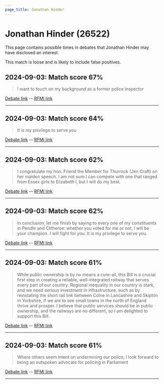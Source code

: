 ```yaml
---
page_title: Jonathan Hinder
---
```


# Jonathan Hinder  (26522)

This page contains possible times in debates that Jonathan Hinder may have disclosed an interest.

This match is loose and is likely to include false positives. 



## 2024-09-03: Match score 67%

>I want to touch on my background as a former police inspector

[Debate link](https://www.theyworkforyou.com/debates/?id=2024-09-03c.242.2)  --  [RFMI link](https://www.theyworkforyou.com/mp/26522/register)


---



## 2024-09-03: Match score 64%

>It is my privilege to serve you

[Debate link](https://www.theyworkforyou.com/debates/?id=2024-09-03c.242.2)  --  [RFMI link](https://www.theyworkforyou.com/mp/26522/register)


---



## 2024-09-03: Match score 62%

>I congratulate my hon. Friend the Member for Thurrock (Jen Craft) on her maiden speech. I am not sure I can compete with one that ranged from Essex girls to Elizabeth I, but I will do my best.

[Debate link](https://www.theyworkforyou.com/debates/?id=2024-09-03c.242.2)  --  [RFMI link](https://www.theyworkforyou.com/mp/26522/register)


---



## 2024-09-03: Match score 62%

>In conclusion, let me finish by saying to every one of my constituents in Pendle and Clitheroe: whether you voted for me or not, I will be your champion. I will fight for you. It is my privilege to serve you.

[Debate link](https://www.theyworkforyou.com/debates/?id=2024-09-03c.242.2)  --  [RFMI link](https://www.theyworkforyou.com/mp/26522/register)


---



## 2024-09-03: Match score 61%

>While public ownership is by no means a cure-all, this Bill is a crucial first step in creating a reliable, well-integrated railway that serves every part of our country. Regional inequality in our country is stark, and we need serious investment in infrastructure, such as by reinstating the short rail link between Colne in Lancashire and Skipton in Yorkshire, if we are to see small towns in the north of England thrive and prosper. I believe that public services should be in public ownership, and the railways are no different, so I am delighted to support this Bill.

[Debate link](https://www.theyworkforyou.com/debates/?id=2024-09-03c.242.2)  --  [RFMI link](https://www.theyworkforyou.com/mp/26522/register)


---



## 2024-09-03: Match score 61%

>Where others seem intent on undermining our police, I look forward to being an outspoken advocate for policing in Parliament

[Debate link](https://www.theyworkforyou.com/debates/?id=2024-09-03c.242.2)  --  [RFMI link](https://www.theyworkforyou.com/mp/26522/register)


---

